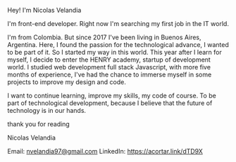 Hey! I'm Nicolas Velandia

I'm front-end developer. Right now I'm searching my first job in the IT world.

I'm from Colombia. But since 2017 I've been living in Buenos Aires, Argentina. Here, I found the passion for the technological advance, I wanted to be part of it.
So I started my way in this world. This year after I learn for myself, I decide to enter the HENRY academy, startup of development world.
I studied web development full stack Javascript, with more five months of experience, I've had the chance to immerse myself in some projects to improve my design and code.

I want to continue learning, improve my skills, my code of course. To be part of technological development, because I believe that the future of technology is in our hands.

thank you for reading

Nicolas Velandia

Email: nvelandia97@gmail.com
LinkedIn: https://acortar.link/dTD9X


